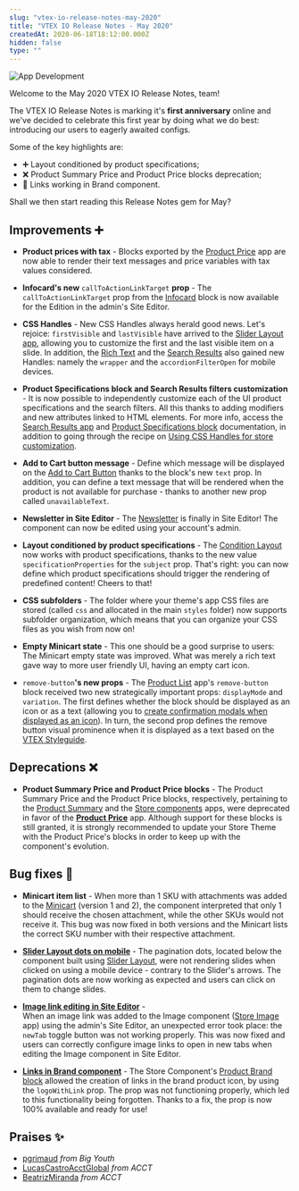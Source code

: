 ```yaml
---
slug: "vtex-io-release-notes-may-2020"
title: "VTEX IO Release Notes - May 2020"
createdAt: 2020-06-18T18:12:00.000Z
hidden: false
type: ""
---
```


![App Development](https://cdn.jsdelivr.net/gh/vtexdocs/dev-portal-content@main/images/vtex-io-release-notes-may-2020-0.png)

Welcome to the May 2020 VTEX IO Release Notes, team!

The VTEX IO Release Notes is marking it's **first anniversary** online and we've decided to celebrate this first year by doing what we do best: introducing our users to eagerly awaited configs.

Some of the key highlights are:

- ➕ Layout conditioned by product specifications;
- ❌ Product Summary Price and Product Price blocks deprecation;
- 🐛 Links working in Brand component.

Shall we then start reading this Release Notes gem for May?

## Improvements ➕

- **Product prices with tax** - Blocks exported by the [Product Price](https://developers.vtex.com/docs/guides/vtex-product-price) app are now able to render their text messages and price variables with tax values considered.

- **Infocard's new** `callToActionLinkTarget` **prop** - The `callToActionLinkTarget` prop from the [Infocard](https://developers.vtex.com/docs/guides/vtex-store-components-infocard/) block is now available for the Edition in the admin's Site Editor.

- **CSS Handles** - New CSS Handles always herald good news. Let's rejoice: `firstVisible` and `lastVisible` have arrived to the [Slider Layout app](https://developers.vtex.com/docs/guides/vtex-slider-layout), allowing you to customize the first and the last visible item on a slide. In addition, the [Rich Text](https://developers.vtex.com/docs/guides/vtex-rich-text/) and the [Search Results](https://developers.vtex.com/docs/guides/vtex-search-result/) also gained new Handles: namely the `wrapper` and the `accordionFilterOpen` for mobile devices.

- **Product Specifications block and Search Results filters customization** - It is now possible to independently customize each of the UI product specifications and the search filters. All this thanks to adding modifiers and new attributes linked to HTML elements. For more info, access the [Search Results app](https://developers.vtex.com/docs/guides/vtex-search-result/) and [Product Specifications block](https://developers.vtex.com/docs/guides/vtex-store-components-productspecifications/) documentation, in addition to going through the recipe on [Using CSS Handles for store customization](https://developers.vtex.com/docs/guides/vtex-io-documentation-using-css-handles-for-store-customization).

- **Add to Cart button message** - Define which message will be displayed on the [Add to Cart Button](https://developers.vtex.com/docs/guides/vtex-add-to-cart-button) thanks to the block's new `text` prop. In addition, you can define a text message that will be rendered when the product is not available for purchase - thanks to another new prop called `unavailableText`.

- **Newsletter in Site Editor** - The [Newsletter](https://developers.vtex.com/docs/guides/vtex-store-components-newsletter/) is finally in Site Editor! The component can now be edited using your account's admin.

- **Layout conditioned by product specifications** - The [Condition Layout](https://developers.vtex.com/docs/guides/vtex-condition-layout) now works with product specifications, thanks to the new value `specificationProperties` for the `subject` prop. That's right: you can now define which product specifications should trigger the rendering of predefined content! Cheers to that!

- **CSS subfolders** - The folder where your theme's app CSS files are stored (called `css` and allocated in the main `styles` folder) now supports subfolder organization, which means that you can organize your CSS files as you wish from now on!

- **Empty Minicart state** - This one should be a good surprise to users: The Minicart empty state was improved. What was merely a rich text gave way to more user friendly UI, having an empty cart icon.

- `remove-button`**'s new props** - The [Product List](https://developers.vtex.com/docs/apps/vtex.product-list/) app's `remove-button` block received two new strategically important props: `displayMode` and `variation`. The first defines whether the block should be displayed as an icon or as a text (allowing you to [create confirmation modals when displayed as an icon](https://developers.vtex.com/docs/guides/vtex-io-documentation-creating-modals-using-icons)). In turn, the second prop defines the remove button visual prominence when it is displayed as a text based on the [VTEX Styleguide](https://styleguide.vtex.com/#/Components/Forms/Button).

## Deprecations ❌

- **Product Summary Price and Product Price blocks** - The Product Summary Price and the Product Price blocks, respectively, pertaining to the [Product Summary](https://developers.vtex.com/docs/guides/vtex-product-summary) and the [Store components](https://developers.vtex.com/docs/guides/vtex-store-components) apps, were deprecated in favor of the [**Product Price**](https://developers.vtex.com/docs/guides/vtex-product-price/) app. Although support for these blocks is still granted, it is strongly recommended to update your Store Theme with the Product Price's blocks in order to keep up with the component's evolution.

## Bug fixes 🐛

- **Minicart item list** - When more than 1 SKU with attachments was added to the [Minicart](https://developers.vtex.com/docs/guides/vtex-minicart) (version 1 and 2), the component interpreted that only 1 should receive the chosen attachment, while the other SKUs would not receive it. This bug was now fixed in both versions and the Minicart lists the correct SKU number with their respective attachment.

- [**Slider Layout dots on mobile**](https://github.com/vtex-apps/slider-layout/pull/21) - The pagination dots, located below the component built using [Slider Layout](https://vtex.io/docs/components/layout-blocks/vtex.slider-layout), were not rendering slides when clicked on using a mobile device - contrary to the Slider's arrows. The pagination dots are now working as expected and users can click on them to change slides.

- [**Image link editing in Site Editor**](https://github.com/vtex-apps/store-image/pull/15) -  
  When an image link was added to the Image component ([Store Image](https://developers.vtex.com/docs/guides/vtex-store-image/) app) using the admin's Site Editor, an unexpected error took place: the `newTab` toggle button was not working properly. This was now fixed and users can correctly configure image links to open in new tabs when editing the Image component in Site Editor.

- [**Links in Brand component**](https://github.com/vtex-apps/store-components/pull/774) - The Store Component's [Product Brand block](https://developers.vtex.com/docs/guides/vtex-store-components-productbrand/) allowed the creation of links in the brand product icon, by using the `logoWithLink` prop. The prop was not functioning properly, which led to this functionality being forgotten. Thanks to a fix, the prop is now 100% available and ready for use!

## Praises ✨

- [pgrimaud](https://github.com/pgrimaud) _from Big Youth_
- [LucasCastroAcctGlobal](https://github.com/LucasCastroAcctGlobal) _from ACCT_
- [BeatrizMiranda](https://github.com/BeatrizMiranda) _from ACCT_
